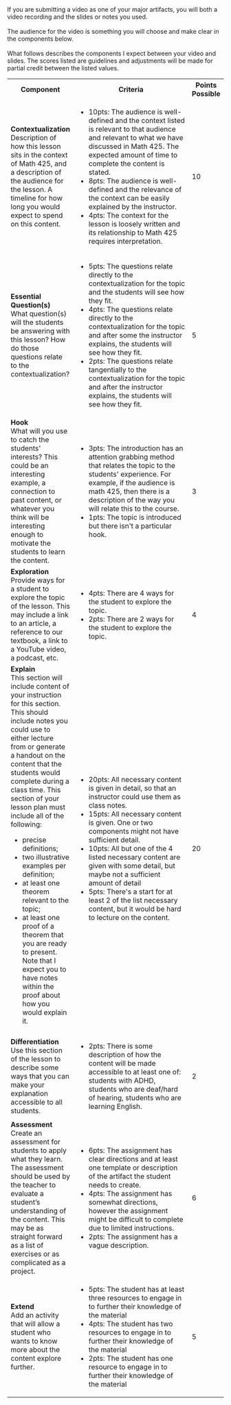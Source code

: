 <div id="uws-droplets-page">
If you are submitting a video as one of your major artifacts, you will both a video recording and the slides or notes you used.
<br><br>
The audience for the video is something you will choose and make clear in the components below.
<br><br>
What follows describes the components I expect between your video and slides. The scores listed are guidelines and adjustments will be made for partial credit between the listed values.

<table class="bordered">
<tr>
  <th style="width:30%"> Component </th>
  <th style="width:60%"> Criteria </th>
  <th style="width:10%"> Points Possible </th>
</tr>
<tr>
  <td>
    <b>Contextualization</b>
    <br>Description of how this lesson sits in the context of Math 425, and a description of the audience for the lesson. A timeline for how long you would expect to spend on this content.
  </td>
  <td>
    <ul>
      <li>10pts: The audience is well-defined and the context listed is relevant to that audience and relevant to what we have discussed in Math 425. The expected amount of time to complete the content is stated.</li>
      <li>8pts: The audience is well-defined and the relevance of the context can be easily explained by the instructor.</li>
      <li>4pts: The context for the lesson is loosely written and its relationship to Math 425 requires interpretation.</li>
    </ul>
  </td>
  <td>10</td>
</tr>
<tr>
  <td>
    <b>Essential Question(s)</b>
    <br>
    What question(s) will the students be answering with this lesson? How do those questions relate to the contextualization?
  </td>
  <td>
    <ul>
      <li>5pts: The questions relate directly to the contextualization for the topic and the students will see how they fit.</li>
      <li>4pts: The questions relate directly to the contextualization for the topic and after some the instructor explains, the students will see how they fit.</li>
      <li>2pts: The questions relate tangentially to the contextualization for the topic and after the instructor explains, the students will see how they fit.</li>
    </ul>
  </td>
  <td>5</td>
</tr>
<tr>
  <td>
    <b>Hook</b>
    <br>
    What will you use to catch the students' interests? 
    This could be an interesting example, a connection to past content, or whatever you think will be interesting enough to motivate the students to learn the content.
  </td>
  <td>
    <ul>
      <li>3pts: The introduction has an attention grabbing method that relates the topic to the students' experience.  For example, if the audience is math 425, then there is a description of the way you will relate this to the course.</li>
      <li>1pts: The topic is introduced but there isn't a particular hook.
    </ul>
  </td>
  <td>3</td>
</tr>

<tr>
  <td>
    <b>Exploration</b>
    <br>
    Provide ways for a student to explore the topic of the lesson. This may include a link to an article, a reference to our textbook, a link to a YouTube video, a podcast, etc.
  </td>
  <td>
    <ul>
      <li>4pts: There are 4 ways for the student to explore the topic.</li>
      <li>2pts: There are 2 ways for the student to explore the topic.</li>
    </ul>
  </td>
  <td>4</td>
</tr>

<tr>
  <td>
    <b>Explain</b>
    <br>
    This section will include content of your instruction for this section. This should include notes you could use to either lecture from or generate a handout on the content that the students would complete during a class time. This section of your lesson plan must include all of the following:
      <ul>
        <li>precise definitions;</li>
        <li>two illustrative examples per definition;</li>
        <li>at least one theorem relevant to the topic;</li>
        <li>at least one proof of a theorem that you are ready to present. Note that I expect you to have notes within the proof about how you would explain it.</li>
      </ul>
  </td>
  <td>
    <ul>
      <li>20pts: All necessary content is given in detail, so that an instructor could use them as class notes.</li>
      <li>15pts: All necessary content is given. One or two components might not have sufficient detail.</li>
      <li>10pts: All but one of the 4 listed necessary content are given with some detail, but maybe not a sufficient amount of detail</li>
      <li>5pts: There's a start for at least 2 of the list necessary content, but it would be hard to lecture on the content.</li>
    </ul>
  </td>
  <td>20</td>
</tr>

<tr>
  <td>
    <b>Differentiation</b>
    <br>
    Use this section of the lesson to describe some ways that you can make your explanation accessible to all students.
  </td>
  <td>
    <ul>
      <li>2pts: There is some description of how the content will be made accessible to at least one of: students with ADHD, students who are deaf/hard of hearing, students who are learning English.</li>
    </ul>
  </td>
  <td>2</td>
</tr>

<tr>
  <td>
    <b>Assessment</b>
    <br>
    Create an assessment for students to apply what they learn. The assessment should be used by the teacher to evaluate a student’s understanding of the content. This may be as straight forward as a list of exercises or as complicated as a project.
  </td>
  <td>
    <ul>
      <li>6pts: The assignment has clear directions and at least one template or description of the artifact the student needs to create.
      </li>
      <li>4pts: The assignment has somewhat directions, however the assignment might be difficult to complete due to limited instructions.
      </li>
      <li>2pts: The assignment has a vague description.
      </li>
    </ul>
  </td>
  <td>6</td>
</tr>

<tr>
  <td>
    <b>Extend</b>
    <br>
    Add an activity that will allow a student who wants to know more about the content explore further.
  </td>
  <td>
    <ul>
      <li>5pts: The student has at least three resources to engage in to further their knowledge of the material
      </li>
      <li>4pts: The student has two resources to engage in to further their knowledge of the material
      </li>
      <li>2pts: The student has one resource to engage in to further their knowledge of the material
      </li>
    </ul>
  </td>
  <td>5</td>
</tr>
</table>
</div>